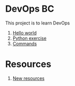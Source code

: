 # DevOps BC

This project is to learn DevOps

1. [Hello world](hello-world.py)
2. [Python exercise](python)
3. [Commands](commands.md)

# Resources

1. [New resources](www.google.com)


